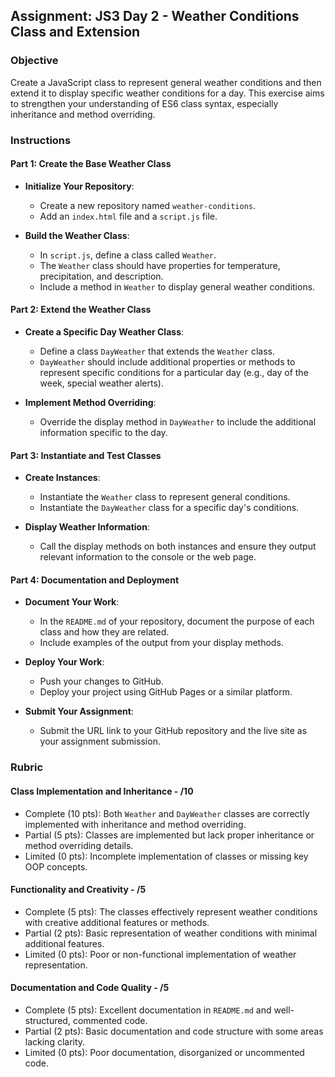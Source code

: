 ## Assignment: JS3 Day 2 - Weather Conditions Class and Extension

### Objective

Create a JavaScript class to represent general weather conditions and then extend it to display specific weather conditions for a day. This exercise aims to strengthen your understanding of ES6 class syntax, especially inheritance and method overriding.

### Instructions

#### Part 1: Create the Base Weather Class

- **Initialize Your Repository**:

  - Create a new repository named `weather-conditions`.
  - Add an `index.html` file and a `script.js` file.

- **Build the Weather Class**:
  - In `script.js`, define a class called `Weather`.
  - The `Weather` class should have properties for temperature, precipitation, and description.
  - Include a method in `Weather` to display general weather conditions.

#### Part 2: Extend the Weather Class

- **Create a Specific Day Weather Class**:

  - Define a class `DayWeather` that extends the `Weather` class.
  - `DayWeather` should include additional properties or methods to represent specific conditions for a particular day (e.g., day of the week, special weather alerts).

- **Implement Method Overriding**:
  - Override the display method in `DayWeather` to include the additional information specific to the day.

#### Part 3: Instantiate and Test Classes

- **Create Instances**:

  - Instantiate the `Weather` class to represent general conditions.
  - Instantiate the `DayWeather` class for a specific day's conditions.

- **Display Weather Information**:
  - Call the display methods on both instances and ensure they output relevant information to the console or the web page.

#### Part 4: Documentation and Deployment

- **Document Your Work**:

  - In the `README.md` of your repository, document the purpose of each class and how they are related.
  - Include examples of the output from your display methods.

- **Deploy Your Work**:

  - Push your changes to GitHub.
  - Deploy your project using GitHub Pages or a similar platform.

- **Submit Your Assignment**:
  - Submit the URL link to your GitHub repository and the live site as your assignment submission.

### Rubric

#### Class Implementation and Inheritance - /10

- Complete (10 pts): Both `Weather` and `DayWeather` classes are correctly implemented with inheritance and method overriding.
- Partial (5 pts): Classes are implemented but lack proper inheritance or method overriding details.
- Limited (0 pts): Incomplete implementation of classes or missing key OOP concepts.

#### Functionality and Creativity - /5

- Complete (5 pts): The classes effectively represent weather conditions with creative additional features or methods.
- Partial (2 pts): Basic representation of weather conditions with minimal additional features.
- Limited (0 pts): Poor or non-functional implementation of weather representation.

#### Documentation and Code Quality - /5

- Complete (5 pts): Excellent documentation in `README.md` and well-structured, commented code.
- Partial (2 pts): Basic documentation and code structure with some areas lacking clarity.
- Limited (0 pts): Poor documentation, disorganized or uncommented code.
